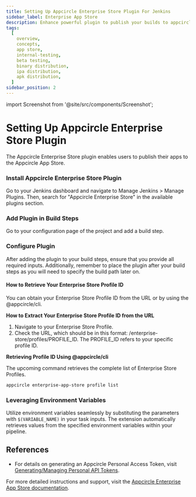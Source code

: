 ```yaml
---
title: Setting Up Appcircle Enterprise Store Plugin For Jenkins
sidebar_label: Enterprise App Store
description: Enhance powerful plugin to publish your builds to appcircle app store
tags:
  [
    overview,
    concepts,
    app store,
    internal-testing,
    beta testing,
    binary distribution,
    ipa distribution,
    apk distribution,
  ]
sidebar_position: 2
---
```


import Screenshot from '@site/src/components/Screenshot';

# Setting Up Appcircle Enterprise Store Plugin

The Appcircle Enterprise Store plugin enables users to publish their apps to the Appcircle App Store.

### Install Appcircle Enterprise Store Plugin

Go to your Jenkins dashboard and navigate to Manage Jenkins > Manage Plugins. Then, search for "Appcircle Enterprise Store" in the available plugins section.

<Screenshot url='https://cdn.appcircle.io/docs/assets/sp-158-installation_steps.png' />

### Add Plugin in Build Steps

Go to your configuration page of the project and add a build step.

<Screenshot url='https://cdn.appcircle.io/docs/assets/sp-158-store-add_pannel.png' />

### Configure Plugin

After adding the plugin to your build steps, ensure that you provide all required inputs.
Additionally, remember to place the plugin after your build steps as you will need to specify the build path later on.

<Screenshot url='https://cdn.appcircle.io/docs/assets/sp-158-store-configure_pannel.png' />

#### How to Retrieve Your Enterprise Store Profile ID

You can obtain your Enterprise Store Profile ID from the URL or by using the @appcircle/cli.

**How to Extract Your Enterprise Store Profile ID from the URL**

1. Navigate to your Enterprise Store Profile.
2. Check the URL, which should be in this format: /enterprise-store/profiles/PROFILE_ID. The PROFILE_ID refers to your specific profile ID.

**Retrieving Profile ID Using @appcircle/cli**

The upcoming command retrieves the complete list of Enterprise Store Profiles.

```bash
appcircle enterprise-app-store profile list
```

### Leveraging Environment Variables

Utilize environment variables seamlessly by substituting the parameters with `$(VARIABLE_NAME)` in your task inputs. The extension automatically retrieves values from the specified environment variables within your pipeline.

## References

- For details on generating an Appcircle Personal Access Token, visit [Generating/Managing Personal API Tokens](https://docs.appcircle.io/appcircle-api/api-authentication#generatingmanaging-the-personal-api-tokens).

For more detailed instructions and support, visit the [Appcircle Enterprise App Store documentation](https://appcircle.io/enterprise-app-store).
